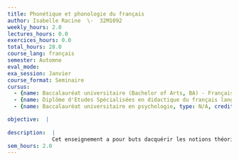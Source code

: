 ```yaml
---
title: Phonétique et phonologie du français
author: Isabelle Racine  \-  32M1092
weekly_hours: 2.0
lectures_hours: 0.0
exercices_hours: 0.0
total_hours: 28.0
course_lang: français
semester: Automne
eval_mode: 
exa_session: Janvier
course_format: Seminaire
cursus:
  - {name: Baccalauréat universitaire (Bachelor of Arts, BA) - Français langue étrangère, type: N/A, credits: \-}
  - {name: Diplôme d'Etudes Spécialisées en didactique du français langue étrangère, type: N/A, credits: \-}
  - {name: Baccalauréat universitaire en psychologie, type: N/A, credits: \-}

objective:  |
            
description:  |
              Cet enseignement a pour buts dacquérir les notions théoriques de base en phonétique articulatoire, combinatoire et prosodique ainsi quen phonologie, de connaître le système phonologique du français et dêtre capable de le transcrire au moyen de lAPI, de décrire les différences et les correspondances entre graphie et phonie en français. Il contient une présentation des notions théoriques de base en phonétique articulatoire, combinatoire et prosodique, une présentation du système phonologique du français et de ses difficultés particulières, dans une perspective acquisitionnelle (L1 et L2), ainsi que des exercices de transcription phonétique. La dimension contrastive - différentes variétés de français et français vs autres langues - sera également examinée.
sem_hours: 2.0
---
```

